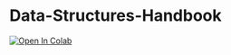 # Data-Structures-Handbook
[![Open In Colab](https://colab.research.google.com/assets/colab-badge.svg)](https://github.com/brownb-007/Data-Structures-Handbook/blob/main/Brayden's_Structures_Handbook.ipynb)
